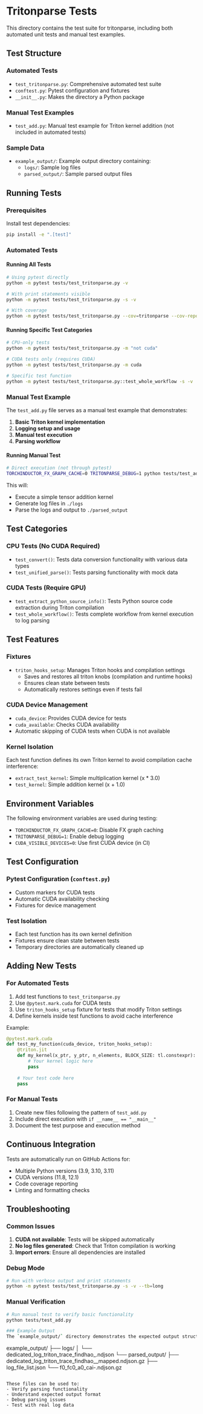 # Tritonparse Tests

This directory contains the test suite for tritonparse, including both automated unit tests and manual test examples.

## Test Structure

### Automated Tests
- `test_tritonparse.py`: Comprehensive automated test suite
- `conftest.py`: Pytest configuration and fixtures
- `__init__.py`: Makes the directory a Python package

### Manual Test Examples
- `test_add.py`: Manual test example for Triton kernel addition (not included in automated tests)

### Sample Data
- `example_output/`: Example output directory containing:
  - `logs/`: Sample log files
  - `parsed_output/`: Sample parsed output files

## Running Tests

### Prerequisites

Install test dependencies:
```bash
pip install -e ".[test]"
```

### Automated Tests

#### Running All Tests
```bash
# Using pytest directly
python -m pytest tests/test_tritonparse.py -v

# With print statements visible
python -m pytest tests/test_tritonparse.py -s -v

# With coverage
python -m pytest tests/test_tritonparse.py --cov=tritonparse --cov-report=html
```

#### Running Specific Test Categories
```bash
# CPU-only tests
python -m pytest tests/test_tritonparse.py -m "not cuda"

# CUDA tests only (requires CUDA)
python -m pytest tests/test_tritonparse.py -m cuda

# Specific test function
python -m pytest tests/test_tritonparse.py::test_whole_workflow -s -v
```

### Manual Test Example

The `test_add.py` file serves as a manual test example that demonstrates:

1. **Basic Triton kernel implementation**
2. **Logging setup and usage**
3. **Manual test execution**
4. **Parsing workflow**

#### Running Manual Test
```bash
# Direct execution (not through pytest)
TORCHINDUCTOR_FX_GRAPH_CACHE=0 TRITONPARSE_DEBUG=1 python tests/test_add.py
```

This will:
- Execute a simple tensor addition kernel
- Generate log files in `./logs`
- Parse the logs and output to `./parsed_output`

## Test Categories

### CPU Tests (No CUDA Required)
- `test_convert()`: Tests data conversion functionality with various data types
- `test_unified_parse()`: Tests parsing functionality with mock data

### CUDA Tests (Require GPU)
- `test_extract_python_source_info()`: Tests Python source code extraction during Triton compilation
- `test_whole_workflow()`: Tests complete workflow from kernel execution to log parsing

## Test Features

### Fixtures
- `triton_hooks_setup`: Manages Triton hooks and compilation settings
  - Saves and restores all triton knobs (compilation and runtime hooks)
  - Ensures clean state between tests
  - Automatically restores settings even if tests fail

### CUDA Device Management
- `cuda_device`: Provides CUDA device for tests
- `cuda_available`: Checks CUDA availability
- Automatic skipping of CUDA tests when CUDA is not available

### Kernel Isolation
Each test function defines its own Triton kernel to avoid compilation cache interference:
- `extract_test_kernel`: Simple multiplication kernel (x * 3.0)
- `test_kernel`: Simple addition kernel (x + 1.0)

## Environment Variables

The following environment variables are used during testing:

- `TORCHINDUCTOR_FX_GRAPH_CACHE=0`: Disable FX graph caching
- `TRITONPARSE_DEBUG=1`: Enable debug logging
- `CUDA_VISIBLE_DEVICES=0`: Use first CUDA device (in CI)

## Test Configuration

### Pytest Configuration (`conftest.py`)
- Custom markers for CUDA tests
- Automatic CUDA availability checking
- Fixtures for device management

### Test Isolation
- Each test function has its own kernel definition
- Fixtures ensure clean state between tests
- Temporary directories are automatically cleaned up

## Adding New Tests

### For Automated Tests
1. Add test functions to `test_tritonparse.py`
2. Use `@pytest.mark.cuda` for CUDA tests
3. Use `triton_hooks_setup` fixture for tests that modify Triton settings
4. Define kernels inside test functions to avoid cache interference

Example:
```python
@pytest.mark.cuda
def test_my_function(cuda_device, triton_hooks_setup):
    @triton.jit
    def my_kernel(x_ptr, y_ptr, n_elements, BLOCK_SIZE: tl.constexpr):
        # Your kernel logic here
        pass
    
    # Your test code here
    pass
```

### For Manual Tests
1. Create new files following the pattern of `test_add.py`
2. Include direct execution with `if __name__ == "__main__"`
3. Document the test purpose and execution method

## Continuous Integration

Tests are automatically run on GitHub Actions for:
- Multiple Python versions (3.9, 3.10, 3.11)
- CUDA versions (11.8, 12.1)
- Code coverage reporting
- Linting and formatting checks

## Troubleshooting

### Common Issues
1. **CUDA not available**: Tests will be skipped automatically
2. **No log files generated**: Check that Triton compilation is working
3. **Import errors**: Ensure all dependencies are installed

### Debug Mode
```bash
# Run with verbose output and print statements
python -m pytest tests/test_tritonparse.py -s -v --tb=long
```

### Manual Verification
```bash
# Run manual test to verify basic functionality
python tests/test_add.py

### Example Output
The `example_output/` directory demonstrates the expected output structure:

```
example_output/
├── logs/
│   └── dedicated_log_triton_trace_findhao_.ndjson
└── parsed_output/
    ├── dedicated_log_triton_trace_findhao__mapped.ndjson.gz
    ├── log_file_list.json
    └── f0_fc0_a0_cai-.ndjson.gz
```

These files can be used to:
- Verify parsing functionality
- Understand expected output format
- Debug parsing issues
- Test with real log data 